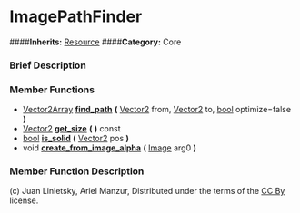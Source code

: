 #  ImagePathFinder  
####**Inherits:** [Resource](class_resource)
####**Category:** Core

###  Brief Description  


###  Member Functions 
  * [Vector2Array](class_vector2array)  **[find&#95;path](#find_path)**  **(** [Vector2](class_vector2) from, [Vector2](class_vector2) to, [bool](class_bool) optimize=false  **)**
  * [Vector2](class_vector2)  **[get&#95;size](#get_size)**  **(** **)** const
  * [bool](class_bool)  **[is&#95;solid](#is_solid)**  **(** [Vector2](class_vector2) pos  **)**
  * void  **[create&#95;from&#95;image&#95;alpha](#create_from_image_alpha)**  **(** [Image](class_image) arg0  **)**

###  Member Function Description  


(c) Juan Linietsky, Ariel Manzur, Distributed under the terms of the [CC By](https://creativecommons.org/licenses/by/3.0/legalcode) license.
